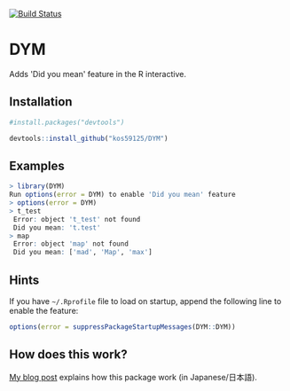 [![Build Status](https://travis-ci.org/kos59125/DYM.svg?branch=master)](https://travis-ci.org/kos59125/DYM)

DYM
===

Adds 'Did you mean' feature in the R interactive.


Installation
------------

```r
#install.packages("devtools")

devtools::install_github("kos59125/DYM")
```

Examples
--------

```r
> library(DYM)
Run options(error = DYM) to enable 'Did you mean' feature
> options(error = DYM)
> t_test
 Error: object 't_test' not found
 Did you mean: 't.test'
> map
 Error: object 'map' not found
 Did you mean: ['mad', 'Map', 'max']
```

Hints
-----

If you have `~/.Rprofile` file to load on startup,
append the following line to enable the feature:

```r
options(error = suppressPackageStartupMessages(DYM::DYM))
```

How does this work?
-------------------

[My blog post](http://blog.recyclebin.jp/archives/4439) explains how this package work (in Japanese/日本語).

